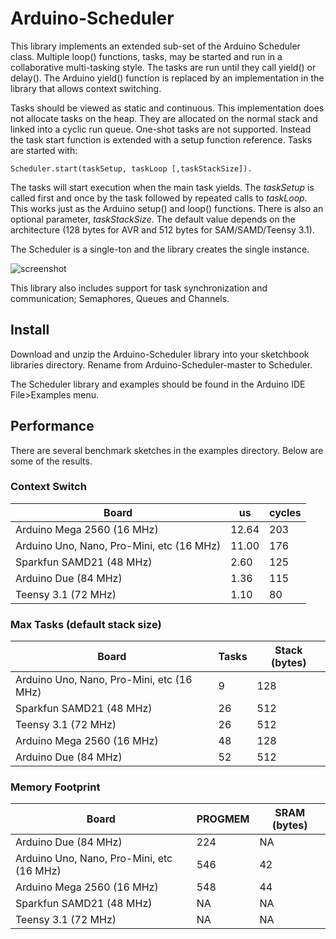 # Arduino-Scheduler

This library implements an extended sub-set of the Arduino Scheduler
class. Multiple loop() functions, tasks, may be started and run in a
collaborative multi-tasking style. The tasks are run until they call
yield() or delay(). The Arduino yield() function is replaced by an
implementation in the library that allows context switching.

Tasks should be viewed as static and continuous. This implementation
does not allocate tasks on the heap. They are allocated on the normal
stack and linked into a cyclic run queue. One-shot tasks are not
supported. Instead the task start function is extended with a setup
function reference. Tasks are started with:

````
Scheduler.start(taskSetup, taskLoop [,taskStackSize]).
````
The tasks will start execution when the main task yields. The
_taskSetup_ is called first and once by the task followed by repeated
calls to _taskLoop_. This works just as the Arduino setup() and loop()
functions. There is also an optional parameter, _taskStackSize_. The
default value depends on the architecture (128 bytes for AVR and 512
bytes for SAM/SAMD/Teensy 3.1).

The Scheduler is a single-ton and the library creates the single
instance.

![screenshot](https://dl.dropboxusercontent.com/u/993383/Cosa/screenshots/Screenshot%20from%202016-01-29%2015%3A24%3A17.png)

This library also includes support for task synchronization and
communication; Semaphores, Queues and Channels.

## Install

Download and unzip the Arduino-Scheduler library into your sketchbook
libraries directory. Rename from Arduino-Scheduler-master to Scheduler.

The Scheduler library and examples should be found in the Arduino IDE
File>Examples menu.

## Performance

There are several benchmark sketches in the examples directory. Below
are some of the results.

### Context Switch

Board | us | cycles
------|----|-------
Arduino Mega 2560 (16 MHz) | 12.64 | 203
Arduino Uno, Nano, Pro-Mini, etc (16 MHz) | 11.00 | 176
Sparkfun SAMD21 (48 MHz) | 2.60 | 125
Arduino Due (84 MHz) | 1.36 | 115
Teensy 3.1 (72 MHz) | 1.10 | 80

### Max Tasks (default stack size)

Board | Tasks | Stack (bytes)
------|-------|--------------
Arduino Uno, Nano, Pro-Mini, etc (16 MHz) | 9 | 128
Sparkfun SAMD21 (48 MHz) | 26 | 512
Teensy 3.1 (72 MHz) | 26 | 512
Arduino Mega 2560 (16 MHz) | 48 | 128
Arduino Due (84 MHz) | 52 | 512


### Memory Footprint

Board | PROGMEM | SRAM (bytes)
------|---------|-------------
Arduino Due (84 MHz) | 224 | NA
Arduino Uno, Nano, Pro-Mini, etc (16 MHz) | 546 | 42
Arduino Mega 2560 (16 MHz) | 548 | 44
Sparkfun SAMD21 (48 MHz) | NA | NA
Teensy 3.1 (72 MHz) | NA | NA



